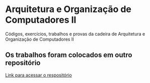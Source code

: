 # Arquitetura e Organização de Computadores II
Códigos, exercícios, trabalhos e provas da cadeira de Arquitetura e Organização de Computadores II

## Os trabalhos foram colocados em outro repositório
[Link para acessar o respositório](https://github.com/SamuelLost/Trabalhos-ARQ2)
